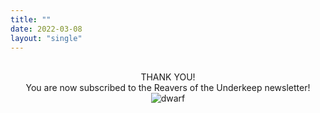 ```yaml
---
title: ""
date: 2022-03-08
layout: "single"
---
```


<p style="text-align:center"><br>THANK YOU!</br> You are now subscribed to the Reavers of the Underkeep newsletter!
<img scr="https://media1.giphy.com/media/v1.Y2lkPTc5MGI3NjExdjF4aTU5OHVrNWxrZXEwMWU1bTltemhuZjkxYjdxeXAzcGYzYWtpaiZlcD12MV9pbnRlcm5hbF9naWZfYnlfaWQmY3Q9cw/LaMOkP2tX3eQhC6qBc/giphy.gif" alt="dwarf"></p>